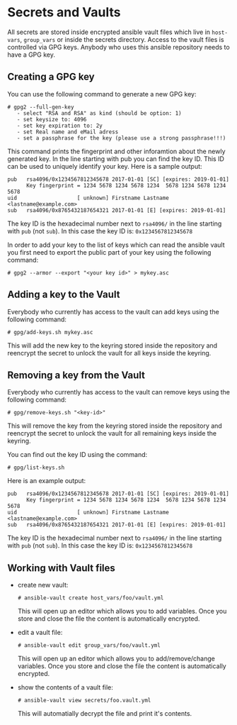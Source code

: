Secrets and Vaults
==================

All secrets are stored inside encrypted ansible vault files which live in
`host-vars`, `group_vars` or inside the secrets directory.
Access to the vault files is controlled via GPG keys. Anybody who uses this
ansible repository needs to have a GPG key.


Creating a GPG key
------------------

You can use the following command to generate a new GPG key:

```
# gpg2 --full-gen-key
   - select "RSA and RSA" as kind (should be option: 1)
   - set keysize to: 4096
   - set key expiration to: 2y
   - set Real name and eMail adress
   - set a passphrase for the key (please use a strong passphrase!!!)
```

This command prints the fingerprint and other inforamtion about the newly
generated key. In the line starting with pub you can find the key ID. This
ID can be used to uniquely identify your key. Here is a sample output:

```
pub   rsa4096/0x1234567812345678 2017-01-01 [SC] [expires: 2019-01-01]
      Key fingerprint = 1234 5678 1234 5678 1234  5678 1234 5678 1234 5678
uid                   [ unknown] Firstname Lastname <lastname@example.com>
sub   rsa4096/0x8765432187654321 2017-01-01 [E] [expires: 2019-01-01]
```

The key ID is the hexadecimal number next to ```rsa4096/``` in the line
starting with ```pub``` (not ```sub```). In this case the key ID is: ```0x1234567812345678```

In order to add your key to the list of keys which can read the ansible vault
you first need to export the public part of your key using the following
command:

```
# gpg2 --armor --export "<your key id>" > mykey.asc
```



Adding a key to the Vault
-------------------------

Everybody who currently has access to the vault can add keys using the
following command:

```
# gpg/add-keys.sh mykey.asc
```

This will add the new key to the keyring stored inside the repository and
reencrypt the secret to unlock the vault for all keys inside the keyring.



Removing a key from the Vault
-----------------------------

Everybody who currently has access to the vault can remove keys using the
following command:

```
# gpg/remove-keys.sh "<key-id>"
```

This will remove the key from the keyring stored inside the repository and
reencrypt the secret to unlock the vault for all remaining keys inside the
keyring.

You can find out the key ID using the command:

```
# gpg/list-keys.sh
```

Here is an example output:

```
pub   rsa4096/0x1234567812345678 2017-01-01 [SC] [expires: 2019-01-01]
      Key fingerprint = 1234 5678 1234 5678 1234  5678 1234 5678 1234 5678
uid                   [ unknown] Firstname Lastname <lastname@example.com>
sub   rsa4096/0x8765432187654321 2017-01-01 [E] [expires: 2019-01-01]
```

The key ID is the hexadecimal number next to ```rsa4096/``` in the line
starting with ```pub``` (not ```sub```). In this case the key ID is: ```0x1234567812345678```



Working with Vault files
------------------------

 * create new vault:
   ```
   # ansible-vault create host_vars/foo/vault.yml
   ```
   This will open up an editor which allows you to add variables. Once you
   store and close the file the content is automatically encrypted.

 * edit a vault file:
   ```
   # ansible-vault edit group_vars/foo/vault.yml
   ```
   This will open up an editor which allows you to add/remove/change variables.
   Once you store and close the file the content is automatically encrypted.

 * show the contents of a vault file:
   ```
   # ansible-vault view secrets/foo.vault.yml
   ```
   This will automatially decrypt the file and print it's contents.
